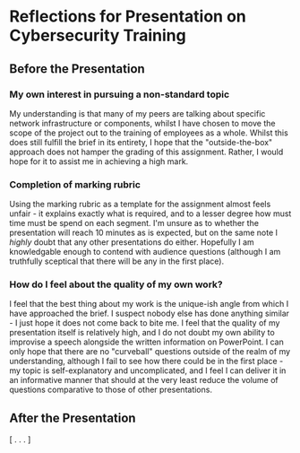 
# Reflections for Presentation on Cybersecurity Training

## Before the Presentation

### My own interest in pursuing a non-standard topic
My understanding is that many of my peers are talking about specific network infrastructure or components, whilst I have chosen to move the scope of the project out to the training of employees as a whole. Whilst this does still fulfill the brief in its entirety, I hope that the "outside-the-box" approach does not hamper the grading of this assignment. Rather, I would hope for it to assist me in achieving a high mark.

### Completion of marking rubric
Using the marking rubric as a template for the assignment almost feels unfair - it explains exactly what is required, and to a lesser degree how must time must be spend on each segment. I'm unsure as to whether the presentation will reach 10 minutes as is expected, but on the same note I *highly* doubt that any other presentations do either. Hopefully I am knowledgable enough to contend with audience questions (although I am truthfully sceptical that there will be any in the first place).

### How do I feel about the quality of my own work?
I feel that the best thing about my work is the unique-ish angle from which I have approached the brief. I suspect nobody else has done anything similar - I just hope it does not come back to bite me. I feel that the quality of my presentation itself is relatively high, and I do not doubt my own ability to improvise a speech alongside the written information on PowerPoint. I can only hope that there are no "curveball" questions outside of the realm of my understanding, although I fail to see how there could be in the first place - my topic is self-explanatory and uncomplicated, and I feel I can deliver it in an informative manner that should at the very least reduce the volume of questions comparative to those of other presentations.

## After the Presentation

[ . . . ]
